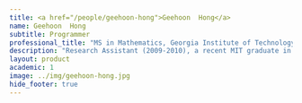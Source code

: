 ```yaml
---
title: <a href="/people/geehoon-hong">Geehoon  Hong</a>
name: Geehoon  Hong
subtitle: Programmer
professional_title: "MS in Mathematics, Georgia Institute of Technology, Research Assistant (2009-2010), Data Analyst, TrackMan"  # Joined professional titles
description: "Research Assistant (2009-2010), a recent MIT graduate in mathematics, now a combinatorics graduate student at Georgia Tech"
layout: product
academic: 1
image: ../img/geehoon-hong.jpg
hide_footer: true
---
```

